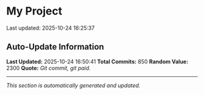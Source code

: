 # My Project


Last updated: 2025-10-24 16:25:37

























































































































































































































































































































































































































































































































































































































































































































































































































































































































































































































































































































































































































































































## Auto-Update Information

**Last Updated:** 2025-10-24 16:50:41
**Total Commits:** 850
**Random Value:** 2300
**Quote:** _Git commit, git paid._

---
_This section is automatically generated and updated._